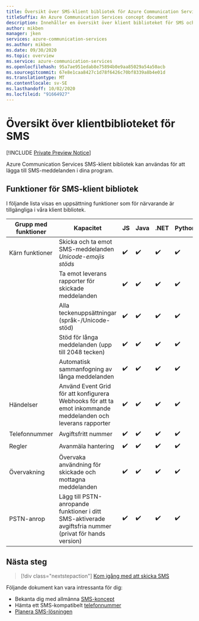 ```yaml
---
title: Översikt över SMS-klient bibliotek för Azure Communication Services
titleSuffix: An Azure Communication Services concept document
description: Innehåller en översikt över klient biblioteket för SMS och dess erbjudanden.
author: mikben
manager: jken
services: azure-communication-services
ms.author: mikben
ms.date: 09/30/2020
ms.topic: overview
ms.service: azure-communication-services
ms.openlocfilehash: 95a7ae951edab8e75894b0e9aa85029a54a50acb
ms.sourcegitcommit: 67e8e1caa8427c1d78f6426c70bf8339a8b4e01d
ms.translationtype: MT
ms.contentlocale: sv-SE
ms.lasthandoff: 10/02/2020
ms.locfileid: "91664927"
---
```

# <a name="sms-client-library-overview"></a>Översikt över klientbiblioteket för SMS

[!INCLUDE [Private Preview Notice](../../includes/private-preview-include.md)]

Azure Communication Services SMS-klient bibliotek kan användas för att lägga till SMS-meddelanden i dina program.

## <a name="sms-client-library-capabilities"></a>Funktioner för SMS-klient bibliotek

I följande lista visas en uppsättning funktioner som för närvarande är tillgängliga i våra klient bibliotek.

| Grupp med funktioner | Kapacitet                                                                            | JS  | Java | .NET | Python |
| ----------------- | ------------------------------------------------------------------------------------- | --- | ---- | ---- | ------ |
| Kärn funktioner | Skicka och ta emot SMS-meddelanden </br> *Unicode-emojis stöds*                        | ✔️   | ✔️    | ✔️    | ✔️      |
|                   | Ta emot leverans rapporter för skickade meddelanden                                            | ✔️   | ✔️    | ✔️    | ✔️      |
|                   | Alla teckenuppsättningar (språk-/Unicode-stöd)                                         | ✔️   | ✔️    | ✔️    | ✔️      |
|                   | Stöd för långa meddelanden (upp till 2048 tecken)                                           | ✔️   | ✔️    | ✔️    | ✔️      |
|                   | Automatisk sammanfogning av långa meddelanden                                                   | ✔️   | ✔️    | ✔️    | ✔️      |
| Händelser            | Använd Event Grid för att konfigurera Webhooks för att ta emot inkommande meddelanden och leverans rapporter | ✔️   | ✔️    | ✔️    | ✔️      |
| Telefonnummer      | Avgiftsfritt nummer                                                                     | ✔️   | ✔️    | ✔️    | ✔️      |
| Regler        | Avanmäla hantering                                                                      | ✔️   | ✔️    | ✔️    | ✔️      |
| Övervakning        | Övervaka användning för skickade och mottagna meddelanden                                          | ✔️   | ✔️    | ✔️    | ✔️      |
| PSTN-anrop      | Lägg till PSTN-anropande funktioner i ditt SMS-aktiverade avgiftsfria nummer (privat för hands version)                    | ✔️   | ✔️    | ✔️    | ✔️      |

## <a name="next-steps"></a>Nästa steg

> [!div class="nextstepaction"]
> [Kom igång med att skicka SMS](../../quickstarts/telephony-sms/send.md)

Följande dokument kan vara intressanta för dig:

- Bekanta dig med allmänna [SMS-koncept](../telephony-sms/concepts.md)
- Hämta ett SMS-kompatibelt [telefonnummer](../../quickstarts/telephony-sms/get-phone-number.md)
- [Planera SMS-lösningen](../telephony-sms/plan-solution.md)
